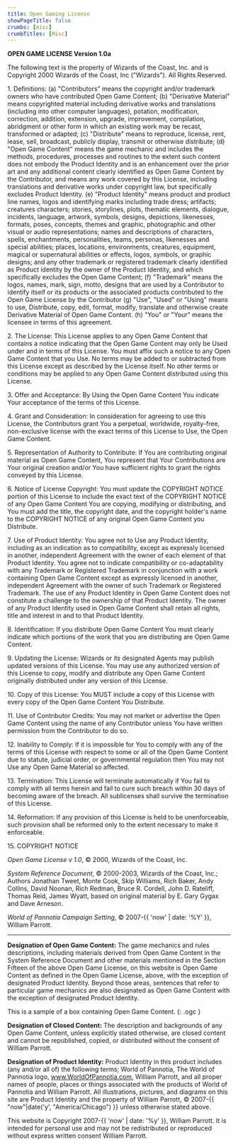 ```yaml
---
title: Open Gaming License
showPageTitle: false
crumbs: [misc]
crumbTitles: [Misc]
---
```


**OPEN GAME LICENSE Version 1.0a**

The following text is the property of Wizards of the Coast, Inc. and is Copyright 2000 Wizards of the Coast, Inc ("Wizards"). All Rights Reserved.

1\. Definitions: (a) "Contributors" means the copyright and/or trademark owners who have contributed Open Game Content; (b) "Derivative Material" means copyrighted material including derivative works and translations (including into other computer languages), potation, modification, correction, addition, extension, upgrade, improvement, compilation, abridgment or other form in which an existing work may be recast, transformed or adapted; (c) "Distribute" means to reproduce, license, rent, lease, sell, broadcast, publicly display, transmit or otherwise distribute; (d) "Open Game Content" means the game mechanic and includes the methods, procedures, processes and routines to the extent such content does not embody the Product Identity and is an enhancement over the prior art and any additional content clearly identified as Open Game Content by the Contributor, and means any work covered by this License, including translations and derivative works under copyright law, but specifically excludes Product Identity. (e) "Product Identity" means product and product line names, logos and identifying marks including trade dress; artifacts; creatures characters; stories, storylines, plots, thematic elements, dialogue, incidents, language, artwork, symbols, designs, depictions, likenesses, formats, poses, concepts, themes and graphic, photographic and other visual or audio representations; names and descriptions of characters, spells, enchantments, personalities, teams, personas, likenesses and special abilities; places, locations, environments, creatures, equipment, magical or supernatural abilities or effects, logos, symbols, or graphic designs; and any other trademark or registered trademark clearly identified as Product identity by the owner of the Product Identity, and which specifically excludes the Open Game Content; (f) "Trademark" means the logos, names, mark, sign, motto, designs that are used by a Contributor to identify itself or its products or the associated products contributed to the Open Game License by the Contributor (g) "Use", "Used" or "Using" means to use, Distribute, copy, edit, format, modify, translate and otherwise create Derivative Material of Open Game Content. (h) "You" or "Your" means the licensee in terms of this agreement.

2\. The License: This License applies to any Open Game Content that contains a notice indicating that the Open Game Content may only be Used under and in terms of this License. You must affix such a notice to any Open Game Content that you Use. No terms may be added to or subtracted from this License except as described by the License itself. No other terms or conditions may be applied to any Open Game Content distributed using this License.

3\. Offer and Acceptance: By Using the Open Game Content You indicate Your acceptance of the terms of this License.

4\. Grant and Consideration: In consideration for agreeing to use this License, the Contributors grant You a perpetual, worldwide, royalty-free, non-exclusive license with the exact terms of this License to Use, the Open Game Content.

5\. Representation of Authority to Contribute: If You are contributing original material as Open Game Content, You represent that Your Contributions are Your original creation and/or You have sufficient rights to grant the rights conveyed by this License.

6\. Notice of License Copyright: You must update the COPYRIGHT NOTICE portion of this License to include the exact text of the COPYRIGHT NOTICE of any Open Game Content You are copying, modifying or distributing, and You must add the title, the copyright date, and the copyright holder's name to the COPYRIGHT NOTICE of any original Open Game Content you Distribute.

7\. Use of Product Identity: You agree not to Use any Product Identity, including as an indication as to compatibility, except as expressly licensed in another, independent Agreement with the owner of each element of that Product Identity. You agree not to indicate compatibility or co-adaptability with any Trademark or Registered Trademark in conjunction with a work containing Open Game Content except as expressly licensed in another, independent Agreement with the owner of such Trademark or Registered Trademark. The use of any Product Identity in Open Game Content does not constitute a challenge to the ownership of that Product Identity. The owner of any Product Identity used in Open Game Content shall retain all rights, title and interest in and to that Product Identity.

8\. Identification: If you distribute Open Game Content You must clearly indicate which portions of the work that you are distributing are Open Game Content.

9\. Updating the License: Wizards or its designated Agents may publish updated versions of this License. You may use any authorized version of this License to copy, modify and distribute any Open Game Content originally distributed under any version of this License.

10\. Copy of this License: You MUST include a copy of this License with every copy of the Open Game Content You Distribute.

11\. Use of Contributor Credits: You may not market or advertise the Open Game Content using the name of any Contributor unless You have written permission from the Contributor to do so.

12\. Inability to Comply: If it is impossible for You to comply with any of the terms of this License with respect to some or all of the Open Game Content due to statute, judicial order, or governmental regulation then You may not Use any Open Game Material so affected.

13\. Termination: This License will terminate automatically if You fail to comply with all terms herein and fail to cure such breach within 30 days of becoming aware of the breach. All sublicenses shall survive the termination of this License.

14\. Reformation: If any provision of this License is held to be unenforceable, such provision shall be reformed only to the extent necessary to make it enforceable.

15\. COPYRIGHT NOTICE

_Open Game License v 1.0_, &copy; 2000, Wizards of the Coast, Inc.

_System Reference Document_, &copy; 2000-2003, Wizards of the Coast, Inc.; Authors Jonathan Tweet, Monte Cook, Skip Williams, Rich Baker, Andy Collins, David Noonan, Rich Redman, Bruce R. Cordell, John D. Rateliff, Thomas Reid, James Wyatt, based on original material by E. Gary Gygax and Dave Arneson.

_World of Pannotia Campaign Setting_, &copy; 2007-{{ 'now' | date: '%Y' }}, William Parrott.

----

**Designation of Open Game Content:** The game mechanics and rules descriptions, including materials derived from Open Game Content in the System Reference Document and other materials mentioned in the Section Fifteen of the above Open Game License, on this website is Open Game Content as defined in the Open Game License, above, with the exception of designated Product Identity. Beyond those areas, sentences that refer to particular game mechanics are also designated as Open Game Content with the exception of designated Product Identity.

This is a sample of a box containing Open Game Content.
{: .ogc }

**Designation of Closed Content:** The description and backgrounds of any Open Game Content, unless explicitly stated otherwise, are closed content and cannot be republished, copied, or distributed without the consent of William Parrott.

**Designation of Product Identity:** Product Identity in this product includes (any and/or all of) the following terms; World of Pannotia, The World of Pannotia logo, www.WorldOfPannotia.com, William Parrott, and all proper names of people, places or things associated with the products of World of Pannotia and William Parrott. All illustrations, pictures, and diagrams on this site are Product Identity and the property of William Parrott, &copy; 2007-{{ "now"|date('y', "America/Chicago") }} unless otherwise stated above.

This website is Copyright 2007-{{ 'now' | date: '%y' }}, William Parrott. It is intended for personal use and may not be redistributed or reproduced without express written consent William Parrott.